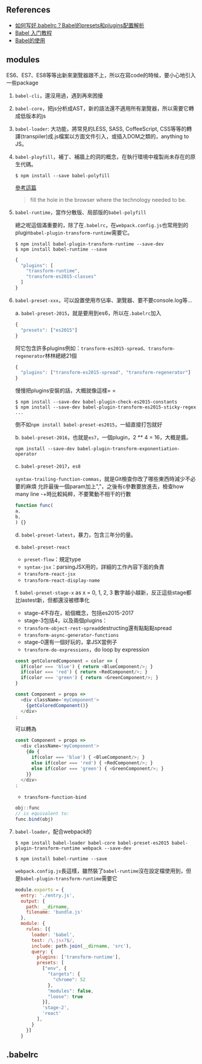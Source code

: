 ## References
* [如何写好.babelrc？Babel的presets和plugins配置解析](https://excaliburhan.com/post/babel-preset-and-plugins.html)
* [Babel 入门教程](http://www.ruanyifeng.com/blog/2016/01/babel.html)
* [Babel的使用](https://segmentfault.com/a/1190000008159877)

## modules


ES6、ES7、ES8等等出新來瀏覽器跟不上，所以在寫code的時候，要小心地引入一些package

1. `babel-cli`，還沒用過，遇到再來困擾

2. `babel-core`，把js分析成AST，新的語法還不適用所有瀏覽器，所以需要它轉成低版本的js

3. `babel-loader`: 大功能，將常見的LESS, SASS, CoffeeScript, CSS等等的轉譯(transpiler)成.js檔案以方面文件引入，或插入DOM之類的，anything to JS。

4. `babel-ployfill`，補丁、補牆上的洞的概念，在執行環境中複製尚未存在的原生代碼。
    ```shell
    $ npm install --save babel-polyfill
    ```
    
    [參考這篇](https://remysharp.com/2010/10/08/what-is-a-polyfill)
    > fill the hole in the browser where the technology needed to be.
 
5. `babel-runtime`，當作分散版、局部版的`babel-polyfill`

    總之呢這個滿重要的，除了在`.babelrc`，在`webpack.config.js`也常用到的plugin`babel-plugin-transform-runtime`需要它。 
    
    

    ```shell
    $ npm install babel-plugin-transform-runtime --save-dev
    $ npm install babel-runtime --save
    ```
    ```js
    {
      "plugins": [
        "transform-runtime",
        "transform-es2015-classes"
      ]
    }
    ```
6. `babel-preset-xxx`，可以設置使用市佔率、瀏覽器、要不要console.log等…
    
    a. `babel-preset-2015`，就是要用到es6，所以在`.babelrc`加入
    ```js
    {
      "presets": ["es2015"]
    }
    ```
    阿它包含許多plugins例如：`transform-es2015-spread`、`transform-regenerator`林林總總21個
    ```js
    {
      "plugins": ["transform-es2015-spread", "transform-regenerator"]
    }
    ```
    慢慢把plugins安裝的話，大概就像這樣= =
    ```shell
    $ npm install --save-dev babel-plugin-check-es2015-constants
    $ npm install --save-dev babel-plugin-transform-es2015-sticky-regex
    ...
    ```
    倒不如`npm install babel-preset-es2015`，一組直接打包就好
    
    b. `babel-preset-2016`，也就是`es7`，一個plugin，2 ** 4 = 16，大概是醬。
    ```shell
    npm install --save-dev babel-plugin-transform-exponentiation-operator
    ```
    
    c. `babel-preset-2017`，`es8`
    
    `syntax-trailing-function-commas`，就是Git檢查你改了哪些東西時減少不必要的麻煩
    允許最後一個param加上","，之後有c參數要放進去，檢查how many line -+時比較純粹，不要驚動不相干的行數
    ```js
    function func(
    a,
    b,
    ) {}
    ```
    
    d. `babel-preset-latest`，暴力，包含三年分的量。
    
    e. `babel-preset-react`
    
      * `preset-flow`：規定type
      * `syntax-jsx`：parsingJSX用的，詳細的工作內容下面的負責
      * `transform-react-jsx`
      * `transform-react-display-name`
    
    f. `babel-preset-stage-x` as x = 0, 1, 2, 3
    數字越小越新，反正這些stage都比lastest新，但都還沒被標準化

    * stage-4不存在，給個概念，包括es2015-2017
    * stage-3包括4，以及兩個plugins：

    - `transform-object-rest-spread`destructing還有點點點spread
    - `transform-async-generator-functions`

    * stage-0還有一個好玩的，拿JSX當例子

    - `transform-do-expressions`，do loop by expression
    ```js
    const getColoredComponent = color => {
      if(color === 'blue') { return <BlueComponent/>; }
      if(color === 'red') { return <RedComponent/>; }
      if(color === 'green') { return <GreenComponent/>; }
    }

    const Component = props =>
      <div className='myComponent'>
        {getColoredComponent()}
      </div>
    ;
    ```
    可以轉為
    
    ```js
    const Component = props =>
      <div className='myComponent'>
        {do {
          if(color === 'blue') { <BlueComponent/>; }
          else if(color === 'red') { <RedComponent/>; }
          else if(color === 'green') { <GreenComponent/>; }
        }}
      </div>
    ;

    ```

    - `transform-function-bind`
    ```js
    obj::func
    // is equivalent to:
    func.bind(obj)
    ```
        
7. `babel-loader`，配合webpack的        
    ```shell
    $ npm install babel-loader babel-core babel-preset-es2015 babel-plugin-transform-runtime webpack --save-dev       
    ```
    ```shell
    $ npm install babel-runtime --save
    ```
    `webpack.config.js`長這樣，雖然裝了`babel-runtime`沒在設定檔使用到，但是`babel-plugin-transform-runtime`需要它
    ```js
    module.exports = {
      entry: './entry.js',
      output: {
        path: __dirname,
        filename: 'bundle.js'
      },
      module: {
        rules: [{
          loader: 'babel',
          test: /\.jsx?$/,
          include: path.join(__dirname, 'src'),
          query: {
            plugins: ['transform-runtime'],
            presets: [
              ["env", {
                "targets": {
                  "chrome": 52
                },
                "modules": false,
                "loose": true
              }],
              'stage-2',
              'react'
            ],
          }
        }]
      }
    ```
 
## .babelrc
